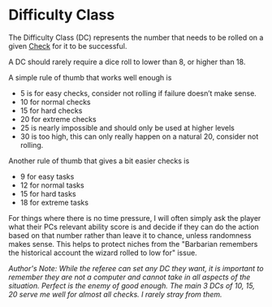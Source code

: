 # Difficulty Class

The Difficulty Class (DC) represents the number that needs to be rolled on a given [Check](Check.md) for it to be successful. 

A DC should rarely require a dice roll to lower than 8, or higher than 18.

A simple rule of thumb that works well enough is 
- 5 is for easy checks, consider not rolling if failure doesn’t make sense.
- 10 for normal checks
- 15 for hard checks
- 20 for extreme checks
- 25 is nearly impossible and should only be used at higher levels
- 30 is too high, this can only really happen on a natural 20, consider not rolling.

Another rule of thumb that gives a bit easier checks is
- 9 for easy tasks
- 12 for normal tasks
- 15 for hard tasks
- 18 for extreme tasks

For things where there is no time pressure, I will often simply ask the player what their PCs relevant ability score is and decide if they can do the action based on that number rather than leave it to chance, unless randomness makes sense. This helps to protect niches from the "Barbarian remembers the historical account the wizard rolled to low for" issue.

*Author's Note:*
*While the referee can set any DC they want, it is important to remember they are not a computer and cannot take in all aspects of the situation. Perfect is the enemy of good enough. The main 3 DCs of 10, 15, 20 serve me well for almost all checks. I rarely stray from them.* 